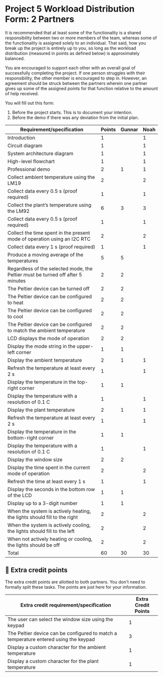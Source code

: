 # Project 5 Workload Distribution Form: 2 Partners

It is recommended that at least some of the functionality is a shared responsibility between two or more members of the team, whereas some of the functionality is assigned solely to an individual. That said, how you break up the project is entirely up to you, so long as the workload distribution (measured in points as defined below) is approximately balanced.

You are encouraged to support each other with an overall goal of successfully completing the project. If one person struggles with their responsibility, the other member is encouraged to step in. However, an agreement should be struck between the partners wherein one partner gives up some of the assigned points for that function relative to the amount of help received.  

You will fill out this form:
1. Before the project starts. This is to document your intention. 
2. Before the demo if there was any deviation from the initial plan.

| Requirement/specification                                                              | Points | Gunnar    | Noah       |
|----------------------------------------------------------------------------------------|--------|-----------|------------|
| Introduction                                                                           | 1      |           |      1     |
| Circuit diagram                                                                        | 1      |           |      1     |
| System architecture diagram                                                            | 1      |           |      1     |
| High-level flowchart                                                                   | 1      |           |      1     |
| Professional demo                                                                      | 2      |    1      |     1      |
| Collect ambient temperature using the LM19                                             | 2      |           |     2      |
| Collect data every 0.5 s (proof required)                                              | 1      |           |     1      |
| Collect the plant’s temperature using the LM92                                         | 6      |     3     |     3      |
| Collect data every 0.5 s (proof required)                                              | 1      |           |     1      |
| Collect the time spent in the present mode of operation using an I2C RTC               | 2      |           |     2      |
| Collect data every 1 s (proof required)                                                | 1      |           |     1      |
| Produce a moving average of the temperatures                                           | 5      |    5      |            |
| Regardless of the selected mode, the Peltier must be turned off after 5 minutes        | 2      |    2      |            |
| The Peltier device can be turned off                                                   | 2      |    2      |            |
| The Peltier device can be configured to heat                                           | 2      |    2      |            |
| The Peltier device can be configured to cool                                           | 2      |    2      |            |
| The Peltier device can be configured to match the ambient temperature                  | 2      |    2      |            |
| LCD displays the mode of operation                                                     | 2      |    2      |            |
| Display  the mode string in the upper-left corner                                      | 1      |    1      |            |
| Display the ambient temperature                                                        | 2      |    1      |    1       |
| Refresh the temperature at least every 2 s                                             | 1      |           |    1       |
| Display the temperature in the top-right corner                                        | 1      |    1      |            |
| Display the temperature with a resolution of 0.1 C                                     | 1      |           |    1       |
| Display the plant temperature                                                          | 2      |    1      |    1       |
| Refresh the temperature at least every 2 s                                             | 1      |           |    1       |
| Display the temperature in the bottom-right corner                                     | 1      |     1     |            |
| Display the temperature with a resolution of 0.1 C                                     | 1      |           |    1       |
| Display the window size                                                                | 2      |    2      |            |
| Display the time spent in the current mode of operation                                | 2      |           |    2       |
| Refresh the time at least every 1 s                                                    | 1      |           |    1       |
| Display the seconds in the bottom row of the LCD                                       | 1      |     1     |            |
| Display up to a 3-digit number                                                         | 1      |     1     |            |
| When the system is actively heating, the lights should fill to the right               | 2      |           |     2      |
| When the system is actively cooling, the lights should fill to the left                | 2      |           |     2      |
| When not actively heating or cooling, the lights should be off                         | 2      |           |     2      |
| Total                                                                                  | 60     |     30    |    30      |


## 🚀 Extra credit points
The extra credit points are allotted to both partners. You don't need to formally split these tasks. The points are just here for your information.

| Extra credit requirement/specification                                                                   | Extra Credit Points |
|----------------------------------------------------------------------------------------------------------|---------------------|
| The user can select the window size using the keypad                                                     | 1                   |
| The Peltier device can be configured to match a temperature entered using the keypad                     | 3                   |
| Display a custom character for the ambient temperature                                                   | 1                   |
| Display a custom character for the plant temperature                                                     | 1                   |